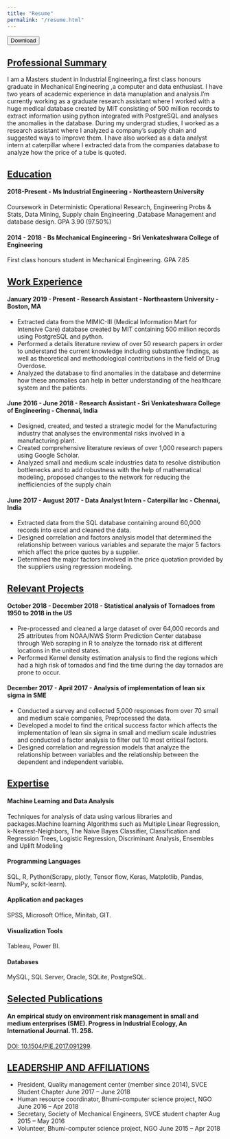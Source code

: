 ```yaml
---
title: "Resume"
permalink: "/resume.html"
---
```


<a class ="btn btn-success button pageclip-form__submit--dark-loader" href="\assets\images\Ashwin-Resume.pdf" download="Ashwin-Resume" value="Download">
<input class="btn btn-success button pageclip-form__submit--dark-loader" type="submit" value="Download">
</a>

## <ins>Professional Summary</ins>
I am a Masters student in Industrial Engineering,a first class honours graduate in Mechanical Engineering ,a computer and data enthusiast. I have two years of academic experience in data manuplation and analysis.I’m currently working as a graduate research assistant where I worked with a huge medical database created by MIT consisting of 500 million records to extract information using python integrated with PostgreSQL and analyses the anomalies in the database. During my undergrad studies, I worked as a research assistant where I analyzed a company’s supply chain and suggested ways to improve them. I have also worked as a data analyst intern at caterpillar where I extracted data from the companies database to analyze how the price of a tube is quoted. 

## <ins> Education</ins>

#### 2018-Present - Ms Industrial Engineering  - Northeastern University

 Coursework in  Deterministic Operational Research, Engineering Probs & Stats, Data Mining, Supply chain Engineering ,Database Management and database design. GPA 3.90 (97.50%)

#### 2014 - 2018 - Bs Mechanical Engineering - Sri Venkateshwara College of Engineering

First class honours student in Mechanical Engineering. GPA 7.85

## <ins>Work Experience</ins>

#### January 2019 - Present - Research Assistant - Northeastern University - Boston, MA

- Extracted data from the MIMIC-III (Medical Information Mart for Intensive Care) database created by MIT containing 500
million records using PostgreSQL and python.
- Performed a details literature review of over 50 research papers in order to understand the current knowledge including
substantive findings, as well as theoretical and methodological contributions in the field of Drug Overdose.
- Analyzed the database to find anomalies in the database and determine how these anomalies can help in better understanding
of the healthcare system and the patients.

#### June 2016 - June 2018 - Research Assistant - Sri Venkateshwara College of Engineering - Chennai, India

- Designed, created, and tested a strategic model for the Manufacturing industry that analyses the environmental risks
involved in a manufacturing plant.
- Created comprehensive literature reviews of over 1,000 research papers using Google Scholar.
- Analyzed small and medium scale industries data to resolve distribution bottlenecks and to add robustness with the help of
mathematical modeling, proposed changes to the network for reducing the inefficiencies of the supply chain

#### June 2017 - August 2017 - Data Analyst Intern - Caterpillar Inc - Chennai, India

- Extracted data from the SQL database containing around 60,000 records into excel and cleaned the data.
- Designed correlation and factors analysis model that determined the relationship between various variables and separate
the major 5 factors which affect the price quotes by a supplier.
- Determined the major factors involved in the price quotation provided by the suppliers using regression modeling.

## <ins>Relevant Projects</ins>

#### October 2018 - December 2018 - Statistical analysis of Tornadoes from 1950 to 2018 in the US

- Pre-processed and cleaned a large dataset of over 64,000 records and 25 attributes from NOAA/NWS Storm Prediction
Center database through Web scraping in R to analyze the tornado risk at different locations in the united states.
- Performed Kernel density estimation analysis to find the regions which had a high risk of tornados and find the time during
the day tornados are prone to occur. 

#### December 2017 - April 2017 - Analysis of implementation of lean six sigma in SME

- Conducted a survey and collected 5,000 responses from over 70 small and medium scale companies, Preprocessed the
data.
- Developed a model to find the critical success factor which affects the implementation of lean six sigma in small and
medium scale industries and conducted a factor analysis to filter out 10 most critical factors.
- Designed correlation and regression models that analyze the relationship between variables and the relationship between
the dependent and independent variable. 

## <ins>Expertise</ins>

#### Machine Learning and Data Analysis

Techniques for analysis of data using various libraries and packages.Machine learning Algorithms such as Multiple Linear
Regression, k-Nearest-Neighbors, The Naive Bayes
Classifier, Classification and
Regression Trees, Logistic Regression, Discriminant Analysis, Ensembles and Uplift
Modeling

#### Programming Languages

SQL, R, Python(Scrapy, plotly, Tensor flow, Keras, Matplotlib, Pandas, NumPy, scikit-learn).

#### Application and packages

SPSS, Microsoft Office, Minitab, GIT.

#### Visualization Tools

Tableau, Power BI.

#### Databases

MySQL, SQL Server, Oracle, SQLite, PostgreSQL.

## <ins>Selected Publications</ins>

#### An empirical study on environment risk management in small and medium enterprises (SME). Progress in Industrial Ecology, An International Journal. 11. 258.
[DOI: 10.1504/PIE.2017.091299](http://www.inderscience.com/offer.php?id=91299).

## <ins>LEADERSHIP AND AFFILIATIONS</ins>

- President, Quality management center (member since 2014), SVCE Student Chapter June 2017 – June 2018
- Human resource coordinator, Bhumi-computer science project, NGO June 2016 – Apr 2018
- Secretary, Society of Mechanical Engineers, SVCE student chapter Aug 2015 – May 2016
- Volunteer, Bhumi-computer science project, NGO June 2015 – Apr 2018